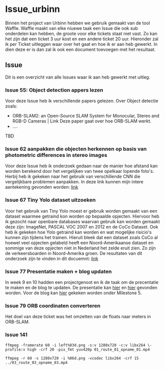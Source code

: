 # Issue_urbinn
Binnen het project van Urbinn hebben we gebruik gemaakt van de tool Waffle. 
Waffle maakt van elke niuewe taak een Issue die ook sub onderdelen kan hebben, de groote voor elke tickets staat niet vast. Zo kan het zijn dat een ticket 3 uur kost en een andere ticket 20 uur. Hieronder zal ik per Ticket uitleggen waar over het gaat en hoe ik er aan heb gewerkt. In dien deze er is dan zal ik ook een document toevoegen met het resultaat. 

## Issue
Dit is een overzicht van alle Issues waar ik aan heb gewerkt met uitleg.

### Issue 55: Object detection appers lezen
Voor deze Issue heb ik verschillende papers gelezen. Over Object detectie zoals:
- ORB-SLAM2: an Open-Source SLAM System for Monocular, Stereo and RGB-D Cameras | Link 
Deze paper gaat over hoe ORB-SLAM werkt.
- ....

TBD


### Issue 62 aanpakken die objecten herkennen op basis van photometric differences in stereo images
Voor deze Issue heb ik onderzoek gedaan naar de manier hoe afstand kan worden berekend door het vergelijken van twee opelkaar lopende foto's. Herbij heb ik gekeken naar het gebruik van verschillende CNN die vergelijkbare problemen aanpakken. In deze link kunnen mijn intere aantekening gevonden worden: [link](Issue_62/Issue_62-photometric_differences_in_stereo_images.pdf)

### Issue 67 Tiny Yolo dataset uitzoeken
Voor het gebruik van Tiny Yolo moest er gebruik worden gemaakt van een dataset waarmee getraind kon worden op bepaalde opjecten. Hiervoor heb ik gezocht naar openbare databases waarvan gebruik kan worden gemaakt deze zijn: ImageNet, PASCAL VOC 2007 en 2012 en de CoCo Dataset. Ook heb ik gekeken hoe Yolo getraind kan worden en wat mogelijke risicio's kunnen zijn tijdens het trainen. Hieruit bleek dat een dataset zoals CoCo al hoewel veel opjecten gelabeld heeft een Noord-Amerikaanse dataset en sommige van deze opjecten niet in Nederland het zelde eruit zien. Zo zijn de verkeersboarden in Noord-Amerika groen.  De resultaten van dit onderzoek zijn te vinden in dit docuemnt: [link](Issue_67/Issue_67-Tiny_YOLO_datasets.pdf)

### Issue 77 Presentatie maken + blog updaten
In week 9 en 10 hadden een projectgenoot en ik de taak om de precentatie te maken en de blog te updaten. 
De presentatie kan [hier](...) en [hier](...) gevonden worden. Voor de blog kan [hier](https://kb74.github.io/urbinn/) gekeken worden onder Milestone 5.

### Issue 79 ORB coordinaten converteren
Het doel van deze ticket was het omzetten van de floats naar meters in ORB-SLAM. 


### Issue 141

`ffmpeg -framerate 60 -i left%03d.png -s:v 1280x720 -c:v libx264 \-profile:v high -crf 20 -pix_fmt yuv420p 01_route_01_opname_01.mp4`

`ffmpeg -r 60 -s 1280x720 -i %06d.png -vcodec libx264 -crf 15 ../03_route_03_opname_03.mp4` 
